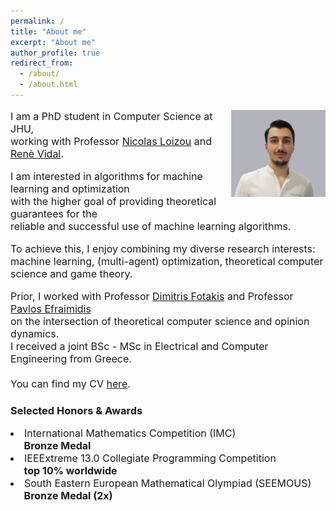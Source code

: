 ```yaml
---
permalink: /
title: "About me"
excerpt: "About me"
author_profile: true
redirect_from: 
  - /about/
  - /about.html
---
```

<p  style="font-size:16px;"><img src="../images/bio3.jpg" width="30%" style="margin-left: 10px; float:right; margin-bottom: 5px;">
<span style="font-size:16px;">
I am a PhD student in Computer Science at JHU,<br> 
working with Professor <a href="https://nicolasloizou.github.io/"> Nicolas Loizou</a> and <a href="http://vision.jhu.edu/rvidal.html)"> Renè Vidal</a>.  
<br>
<p style="font-size:16px;">
I am interested in algorithms for machine learning and optimization <br>  
with the higher goal of providing theoretical guarantees for the <br>  
reliable and successful use of machine learning algorithms. 
</p>
</span>
<p style="font-size:16px;">
To achieve this, I enjoy combining my diverse research interests:   
<br>
machine learning, (multi-agent) optimization, theoretical computer science and game theory.
</p>
<p style="font-size:16px;">
Prior, I worked with Professor <a href="https://www.softlab.ntua.gr/~fotakis/"> Dimitris Fotakis</a> and Professor <a href="https://euclid.ee.duth.gr/"> Pavlos Efraimidis</a>  <br>
on the intersection of theoretical computer science and opinion dynamics.   
<br>
I received a joint BSc - MSc in Electrical and Computer Engineering from Greece.   
<br>
<br>
You can find my CV <a href="/images/Resume_Emmanouilidis_Konstantinos_a.pdf"> here</a>.
</p>
<h3>Selected Honors & Awards</h3>  
<li style="font-size:16px;">International Mathematics Competition (IMC)  
  <br> <span style="position: relative; left: +1.35em;"><b>Bronze Medal</b></span> 
</li>
<li style="font-size:16px;">IEEExtreme 13.0 Collegiate Programming Competition 
  <br> <span style="position: relative; left: +1.35em;"><b>top 10% worldwide</b></span>
</li> 
<li style="font-size:16px;">South Eastern European Mathematical Olympiad (SEEMOUS) 
<span style="position: relative; left: +1.35em;font-size:16px;"> <br><b>Bronze Medal (2x)</b></span>
</li> 


